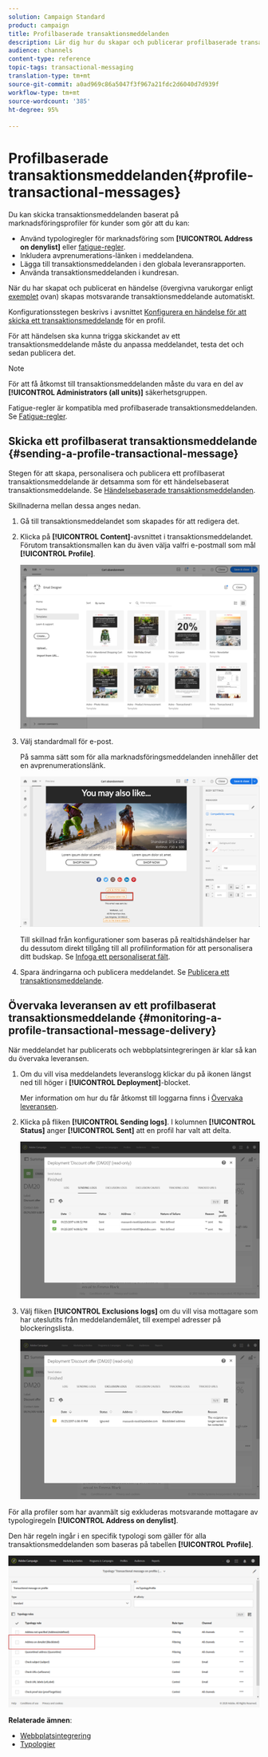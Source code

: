 ```yaml
---
solution: Campaign Standard
product: campaign
title: Profilbaserade transaktionsmeddelanden
description: Lär dig hur du skapar och publicerar profilbaserade transaktionsmeddelanden.
audience: channels
content-type: reference
topic-tags: transactional-messaging
translation-type: tm+mt
source-git-commit: a0ad969c86a5047f3f967a21fdc2d6040d7d939f
workflow-type: tm+mt
source-wordcount: '385'
ht-degree: 95%

---
```



# Profilbaserade transaktionsmeddelanden{#profile-transactional-messages}

Du kan skicka transaktionsmeddelanden baserat på marknadsföringsprofiler för kunder som gör att du kan:

* Använd typologiregler för marknadsföring som **[!UICONTROL Address on denylist]** eller [fatigue-regler](../../sending/using/fatigue-rules.md).
* Inkludera avprenumerations-länken i meddelandena.
* Lägga till transaktionsmeddelanden i den globala leveransrapporten.
* Använda transaktionsmeddelanden i kundresan.

När du har skapat och publicerat en händelse (övergivna varukorgar enligt [exemplet](../../channels/using/getting-started-with-transactional-msg.md#transactional-messaging-operating-principle) ovan) skapas motsvarande transaktionsmeddelande automatiskt.

Konfigurationsstegen beskrivs i avsnittet [Konfigurera en händelse för att skicka ett transaktionsmeddelande](../../administration/using/configuring-transactional-messaging.md#use-case--configuring-an-event-to-send-a-transactional-message) för en profil.

För att händelsen ska kunna trigga skickandet av ett transaktionsmeddelande måste du anpassa meddelandet, testa det och sedan publicera det.

>[!NOTE]
>
>För att få åtkomst till transaktionsmeddelanden måste du vara en del av **[!UICONTROL Administrators (all units)]** säkerhetsgruppen.
>
>Fatigue-regler är kompatibla med profilbaserade transaktionsmeddelanden.  Se [Fatigue-regler](../../sending/using/fatigue-rules.md).

## Skicka ett profilbaserat transaktionsmeddelande {#sending-a-profile-transactional-message}

Stegen för att skapa, personalisera och publicera ett profilbaserat transaktionsmeddelande är detsamma som för ett händelsebaserat transaktionsmeddelande.  Se [Händelsebaserade transaktionsmeddelanden](../../channels/using/event-transactional-messages.md).

Skillnaderna mellan dessa anges nedan.

1. Gå till transaktionsmeddelandet som skapades för att redigera det.
1. Klicka på **[!UICONTROL Content]**-avsnittet i transaktionsmeddelandet.  Förutom transaktionsmallen kan du även välja valfri e-postmall som mål **[!UICONTROL Profile]**.

   ![](assets/message-center_marketing_templates.png)

1. Välj standardmall för e-post.

   På samma sätt som för alla marknadsföringsmeddelanden innehåller det en avprenumerationslänk.

   ![](assets/message-center_marketing_perso_unsubscription.png)

   Till skillnad från konfigurationer som baseras på realtidshändelser har du dessutom direkt tillgång till all profilinformation för att personalisera ditt budskap.  Se [Infoga ett personaliserat fält](../../designing/using/personalization.md#inserting-a-personalization-field).

1. Spara ändringarna och publicera meddelandet.  Se [Publicera ett transaktionsmeddelande](../../channels/using/event-transactional-messages.md#publishing-a-transactional-message).

## Övervaka leveransen av ett profilbaserat transaktionsmeddelande {#monitoring-a-profile-transactional-message-delivery}

När meddelandet har publicerats och webbplatsintegreringen är klar så kan du övervaka leveransen.

1. Om du vill visa meddelandets leveranslogg klickar du på ikonen längst ned till höger i **[!UICONTROL Deployment]**-blocket.

   Mer information om hur du får åtkomst till loggarna finns i [Övervaka leveransen](../../sending/using/monitoring-a-delivery.md).

1. Klicka på fliken **[!UICONTROL Sending logs]**.  I kolumnen **[!UICONTROL Status]** anger **[!UICONTROL Sent]** att en profil har valt att delta.

   ![](assets/message-center_marketing_sending_logs.png)

1. Välj fliken **[!UICONTROL Exclusions logs]** om du vill visa mottagare som har uteslutits från meddelandemålet, till exempel adresser på blockeringslista.

   ![](assets/message-center_marketing_exclusion_logs.png)

För alla profiler som har avanmält sig exkluderas motsvarande mottagare av typologiregeln **[!UICONTROL Address on denylist]**.

Den här regeln ingår i en specifik typologi som gäller för alla transaktionsmeddelanden som baseras på tabellen **[!UICONTROL Profile]**.

![](assets/message-center_marketing_typology.png)

**Relaterade ämnen**:

* [Webbplatsintegrering](../../administration/using/configuring-transactional-messaging.md#integrating-the-triggering-of-the-event-in-a-website)
* [Typologier](../../sending/using/about-typology-rules.md)

